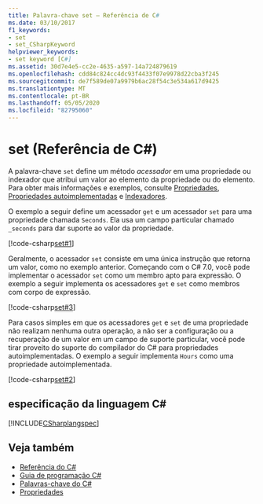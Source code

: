 ```yaml
---
title: Palavra-chave set – Referência de C#
ms.date: 03/10/2017
f1_keywords:
- set
- set_CSharpKeyword
helpviewer_keywords:
- set keyword [C#]
ms.assetid: 30d7e4e5-cc2e-4635-a597-14a724879619
ms.openlocfilehash: cdd84c824cc4dc93f4433f07e9978d22cba3f245
ms.sourcegitcommit: de7f589de07a9979b6ac28f54c3e534a617d9425
ms.translationtype: MT
ms.contentlocale: pt-BR
ms.lasthandoff: 05/05/2020
ms.locfileid: "82795060"
---
```

# <a name="set-c-reference"></a>set (Referência de C#)

A palavra-chave `set` define um método *acessador* em uma propriedade ou indexador que atribui um valor ao elemento da propriedade ou do elemento. Para obter mais informações e exemplos, consulte [Propriedades](../../programming-guide/classes-and-structs/properties.md), [Propriedades autoimplementadas](../../programming-guide/classes-and-structs/auto-implemented-properties.md) e [Indexadores](../../programming-guide/indexers/index.md).

O exemplo a seguir define um acessador `get` e um acessador `set` para uma propriedade chamada `Seconds`. Ela usa um campo particular chamado `_seconds` para dar suporte ao valor da propriedade.

[!code-csharp[set#1](~/samples/snippets/csharp/language-reference/keywords/get/get-1.cs)]

Geralmente, o acessador `set` consiste em uma única instrução que retorna um valor, como no exemplo anterior. Começando com o C# 7.0, você pode implementar o acessador `set` como um membro apto para expressão. O exemplo a seguir implementa os acessadores `get` e `set` como membros com corpo de expressão.

[!code-csharp[set#3](~/samples/snippets/csharp/language-reference/keywords/get/get-3.cs)]
  
Para casos simples em que os acessadores `get` e `set` de uma propriedade não realizam nenhuma outra operação, a não ser a configuração ou a recuperação de um valor em um campo de suporte particular, você pode tirar proveito do suporte do compilador do C# para propriedades autoimplementadas. O exemplo a seguir implementa `Hours` como uma propriedade autoimplementada.

[!code-csharp[set#2](~/samples/snippets/csharp/language-reference/keywords/get/get-2.cs)]
  
## <a name="c-language-specification"></a>especificação da linguagem C#

[!INCLUDE[CSharplangspec](~/includes/csharplangspec-md.md)]

## <a name="see-also"></a>Veja também

- [Referência do C#](../index.md)
- [Guia de programação C#](../../programming-guide/index.md)
- [Palavras-chave do C#](index.md)
- [Propriedades](../../programming-guide/classes-and-structs/properties.md)
